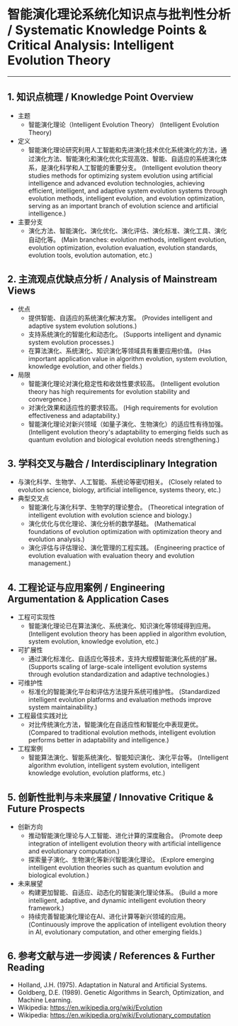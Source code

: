 # 智能演化理论系统化知识点与批判性分析 / Systematic Knowledge Points & Critical Analysis: Intelligent Evolution Theory

---

## 1. 知识点梳理 / Knowledge Point Overview

- 主题
  - 智能演化理论（Intelligent Evolution Theory）
      (Intelligent Evolution Theory)
- 定义
  - 智能演化理论研究利用人工智能和先进演化技术优化系统演化的方法，通过演化方法、智能演化和演化优化实现高效、智能、自适应的系统演化体系，是演化科学和人工智能的重要分支。
      (Intelligent evolution theory studies methods for optimizing system evolution using artificial intelligence and advanced evolution technologies, achieving efficient, intelligent, and adaptive system evolution systems through evolution methods, intelligent evolution, and evolution optimization, serving as an important branch of evolution science and artificial intelligence.)
- 主要分支
  - 演化方法、智能演化、演化优化、演化评估、演化标准、演化工具、演化自动化等。
      (Main branches: evolution methods, intelligent evolution, evolution optimization, evolution evaluation, evolution standards, evolution tools, evolution automation, etc.)

## 2. 主流观点优缺点分析 / Analysis of Mainstream Views

- 优点
  - 提供智能、自适应的系统演化解决方案。
      (Provides intelligent and adaptive system evolution solutions.)
  - 支持系统演化的智能化和动态化。
      (Supports intelligent and dynamic system evolution processes.)
  - 在算法演化、系统演化、知识演化等领域具有重要应用价值。
      (Has important application value in algorithm evolution, system evolution, knowledge evolution, and other fields.)
- 局限
  - 智能演化理论对演化稳定性和收敛性要求较高。
      (Intelligent evolution theory has high requirements for evolution stability and convergence.)
  - 对演化效果和适应性的要求较高。
      (High requirements for evolution effectiveness and adaptability.)
  - 智能演化理论对新兴领域（如量子演化、生物演化）的适应性有待加强。
      (Intelligent evolution theory's adaptability to emerging fields such as quantum evolution and biological evolution needs strengthening.)

## 3. 学科交叉与融合 / Interdisciplinary Integration

- 与演化科学、生物学、人工智能、系统论等密切相关。
  (Closely related to evolution science, biology, artificial intelligence, systems theory, etc.)
- 典型交叉点
  - 智能演化与演化科学、生物学的理论整合。
      (Theoretical integration of intelligent evolution with evolution science and biology.)
  - 演化优化与优化理论、演化分析的数学基础。
      (Mathematical foundations of evolution optimization with optimization theory and evolution analysis.)
  - 演化评估与评估理论、演化管理的工程实践。
      (Engineering practice of evolution evaluation with evaluation theory and evolution management.)

## 4. 工程论证与应用案例 / Engineering Argumentation & Application Cases

- 工程可实现性
  - 智能演化理论已在算法演化、系统演化、知识演化等领域得到应用。
      (Intelligent evolution theory has been applied in algorithm evolution, system evolution, knowledge evolution, etc.)
- 可扩展性
  - 通过演化标准化、自适应化等技术，支持大规模智能演化系统的扩展。
      (Supports scaling of large-scale intelligent evolution systems through evolution standardization and adaptive technologies.)
- 可维护性
  - 标准化的智能演化平台和评估方法提升系统可维护性。
      (Standardized intelligent evolution platforms and evaluation methods improve system maintainability.)
- 工程最佳实践对比
  - 对比传统演化方法，智能演化在自适应性和智能化中表现更优。
      (Compared to traditional evolution methods, intelligent evolution performs better in adaptability and intelligence.)
- 工程案例
  - 智能算法演化、智能系统演化、智能知识演化、演化平台等。
      (Intelligent algorithm evolution, intelligent system evolution, intelligent knowledge evolution, evolution platforms, etc.)

## 5. 创新性批判与未来展望 / Innovative Critique & Future Prospects

- 创新方向
  - 推动智能演化理论与人工智能、进化计算的深度融合。
      (Promote deep integration of intelligent evolution theory with artificial intelligence and evolutionary computation.)
  - 探索量子演化、生物演化等新兴智能演化理论。
      (Explore emerging intelligent evolution theories such as quantum evolution and biological evolution.)
- 未来展望
  - 构建更加智能、自适应、动态化的智能演化理论体系。
      (Build a more intelligent, adaptive, and dynamic intelligent evolution theory framework.)
  - 持续完善智能演化理论在AI、进化计算等新兴领域的应用。
      (Continuously improve the application of intelligent evolution theory in AI, evolutionary computation, and other emerging fields.)

## 6. 参考文献与进一步阅读 / References & Further Reading

- Holland, J.H. (1975). Adaptation in Natural and Artificial Systems.
- Goldberg, D.E. (1989). Genetic Algorithms in Search, Optimization, and Machine Learning.
- Wikipedia: <https://en.wikipedia.org/wiki/Evolution>
- Wikipedia: <https://en.wikipedia.org/wiki/Evolutionary_computation>
